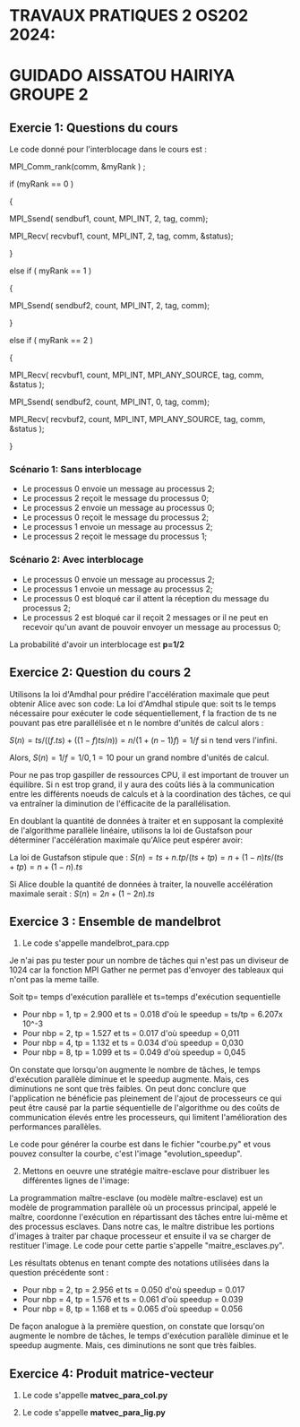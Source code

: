 # **TRAVAUX PRATIQUES 2 OS202 2024:**
# **GUIDADO AISSATOU HAIRIYA GROUPE 2**


## **Exercie 1: Questions du cours**


Le code donné pour l'interblocage dans le cours est : 

MPI_Comm_rank(comm, &myRank ) ;


if (myRank == 0 )


{


MPI_Ssend( sendbuf1, count, MPI_INT, 2, tag, comm);


MPI_Recv( recvbuf1, count, MPI_INT, 2, tag, comm, &status);


}


else if ( myRank == 1 )


{


MPI_Ssend( sendbuf2, count, MPI_INT, 2, tag, comm);


}


else if ( myRank == 2 )


{


MPI_Recv( recvbuf1, count, MPI_INT, MPI_ANY_SOURCE, tag, comm,
&status );


MPI_Ssend( sendbuf2, count, MPI_INT, 0, tag, comm);


MPI_Recv( recvbuf2, count, MPI_INT, MPI_ANY_SOURCE, tag, comm,
&status );


}



### Scénario 1: Sans interblocage


- Le processus 0 envoie un message au processus 2;
- Le processus 2 reçoit le message du processus 0;
- Le processus 2 envoie un message au processus 0;
- Le processus 0 reçoit le message du processus 2;
- Le processus 1 envoie un message au processus 2;
- Le processus 2 reçoit le message du processus 1;

### Scénario 2: Avec interblocage 


- Le processus 0 envoie un message au processus 2;
- Le processus 1 envoie un message au processus 2;
- Le processus 0 est bloqué car il attent la réception du message du processus 2;
- Le processus 2 est bloqué car il reçoit 2 messages or il ne peut en recevoir qu'un avant de pouvoir envoyer un message au processus 0;

La probabilité d'avoir un interblocage est **p=1/2**



## **Exercice 2: Question du cours 2**

Utilisons la loi d'Amdhal pour prédire l'accélération maximale que peut obtenir Alice avec son code:
La loi d'Amdhal stipule que: soit ts le temps nécessaire pour exécuter le code séquentiellement, f la fraction de ts ne pouvant pas etre parallélisée et n le nombre d'unités de calcul alors :

$S(n) = ts/((f.ts)+((1-f)ts/n)) = n/(1+ (n-1)f) = 1/f$ si n tend vers l'infini.

Alors, $S(n) = 1/f = 1/0,1 = 10$ pour un grand nombre d'unités de calcul.

Pour ne pas trop gaspiller de ressources CPU, il est important de trouver un équilibre. Si n est trop grand, il y aura des coûts liés à la communication entre les différents noeuds de calculs et à la coordination des tâches, ce qui va entraîner la diminution de l'éfficacite de la parallélisation.


En doublant la quantité de données à traiter et en supposant la complexité de l'algorithme  parallèle linéaire, utilisons la loi de Gustafson pour déterminer l'accélération maximale qu'Alice peut espérer avoir:

La loi de Gustafson stipule que :
$S(n) = ts + n.tp /(ts+tp) = n+ (1-n)ts/(ts+tp) = n+ (1-n).ts$

Si Alice double la quantité de données à traiter, la nouvelle accélération maximale serait :
 $S(n) = 2n + (1-2n).ts$


 ## Exercice 3 : Ensemble de mandelbrot

1. Le code s'appelle mandelbrot_para.cpp

Je n'ai pas pu tester pour un nombre de tâches qui n'est pas un diviseur de 1024 car la fonction MPI Gather ne permet pas d'envoyer des tableaux qui n'ont pas la meme taille.

Soit tp= temps d'exécution parallèle et ts=temps d'exécution sequentielle 

* Pour nbp = 1, tp = 2.900 et ts = 0.018 d'où le speedup = ts/tp = 6.207x 10^-3
* Pour nbp = 2, tp = 1.527 et ts = 0.017 d'où speedup = 0,011
* Pour nbp = 4, tp = 1.132 et ts = 0.034 d'où speedup = 0,030
* Pour nbp = 8, tp = 1.099 et ts = 0.049 d'où speedup = 0,045

On constate que lorsqu'on augmente le nombre de tâches, le temps d'exécution parallèle diminue et le speedup augmente. Mais, ces diminutions ne sont que très faibles. On peut donc conclure que l'application ne bénéficie pas pleinement de l'ajout de processeurs ce qui peut être causé par la partie séquentielle de l'algorithme ou des coûts de communication élevés entre les processeurs, qui limitent l'amélioration des performances parallèles.

Le code pour générer la courbe est dans le fichier "courbe.py" et vous pouvez consulter la courbe, c'est l'image "evolution_speedup".


 2. Mettons en oeuvre une stratégie maitre-esclave pour distribuer les différentes lignes de l'image:

La programmation maître-esclave (ou modèle maître-esclave) est un modèle de programmation parallèle où un processus principal, appelé le maître, coordonne l'exécution en répartissant des tâches entre lui-même et des processus esclaves. Dans notre cas, le maître distribue les portions d'images à traiter par chaque processeur et ensuite il va se charger de restituer l'image.
Le code pour cette partie s'appelle "maitre_esclaves.py".

Les résultats obtenus en tenant compte des notations utilisées dans la question précédente sont :

* Pour nbp = 2, tp = 2.956 et ts = 0.050 d'où speedup = 0.017
* Pour nbp = 4, tp = 1.576  et ts = 0.061 d'où speedup = 0.039
* Pour nbp = 8, tp = 1.168 et ts = 0.065 d'où speedup = 0.056


 De façon analogue à la première question, on constate que lorsqu'on augmente le nombre de tâches, le temps d'exécution parallèle diminue et le speedup augmente. Mais, ces diminutions ne sont que très faibles.

 
## Exercice 4: Produit matrice-vecteur

1. Le code s'appelle **matvec_para_col.py**

2. Le code s'appelle **matvec_para_lig.py**









